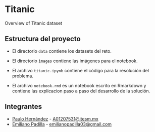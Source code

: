 # Titanic
Overview of Titanic dataset 

## Estructura del proyecto

-   El directorio `data` contiene los datasets del reto.

-   El directorio `images` contiene las imágenes para el notebook.

-   El archivo `titanic.ipynb` contiene el código para la resolución del problema.

-   El archivo `notebook.rmd` es un notebook escrito en Rmarkdown y contiene las explicacion paso a paso del desarrollo de la solución.

## Integrantes

-   [Paulo Hernández](https://github.com/PauloHJ) - [A01207531\@itesm.mx](mailto:A01207531@itesm.mx)
-   [Emiliano Padilla](https://github.com/ephetpv) - [emilianopadilla03\@gmail.com](mailto:emilianopadilla03@gmail.com)
